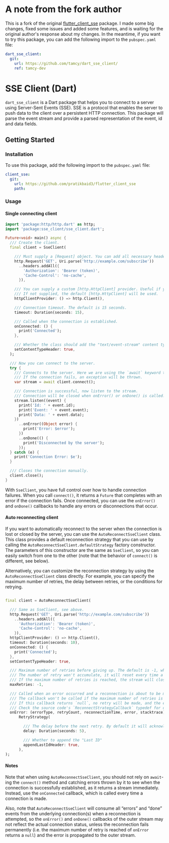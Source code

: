 # A note from the fork author

This is a fork of the original [flutter_client_sse](https://github.com/pratikbaid3/flutter_client_sse) package. I made
some big changes, fixed some issues and added some features, and is waiting for the original author's response about my
changes. In the meantime, if you want to try this package, you can add the following import to the `pubspec.yaml` file:

```yaml
dart_sse_client:
  git:
    url: https://github.com/tamcy/dart_sse_client/
    ref: tamcy-dev
```

# SSE Client (Dart)

`dart_sse_client` is a Dart package that helps you to connect to a server using Server-Sent Events (SSE). SSE is a protocol
that enables the server to push data to the client over a persistent HTTP connection. This package will parse the
event stream and provide a parsed representation of the event, id and data fields.

## Getting Started

### Installation

To use this package, add the following import to the `pubspec.yaml` file:

```yaml
client_sse:
  git:
    url: https://github.com/pratikbaid3/flutter_client_sse
    path:
```

### Usage

#### Single connecting client

```dart
import 'package:http/http.dart' as http;
import 'package:sse_client/sse_client.dart';

Future<void> main() async {
  /// Create the client.
  final client = SseClient(

    /// Must supply a [Request] object. You can add all necessary headers here.
    http.Request('GET', Uri.parse('http://example.com/subscribe'))
      ..headers.addAll({
        'Authorization': 'Bearer (token)',
        'Cache-Control': 'no-cache',
      }),

    /// You can supply a custom [http.HttpClient] provider. Useful if you want to use a custom [HttpClient] implementation.
    /// If not supplied, the default [http.HttpClient] will be used.
    httpClientProvider: () => http.Client(),

    /// Connection timeout. The default is 15 seconds.
    timeout: Duration(seconds: 15),

    /// Called when the connection is established.
    onConnected: () {
      print('Connected');
    },

    /// Whether the class should add the "text/event-stream" content type header to the request. The default is `true`.
    setContentTypeHeader: true,
  );

  /// Now you can connect to the server.
  try {
    /// Connects to the server. Here we are using the `await` keyword to wait for the connection to be established.
    /// If the connection fails, an exception will be thrown.
    var stream = await client.connect();

    /// Connection is successful, now listen to the stream.
    /// Connection will be closed when onError() or onDone() is called.
    stream.listen((event) {
      print('Id: ' + event.id);
      print('Event: ' + event.event);
      print('Data: ' + event.data);
    })
      ..onError((Object error) {
        print('Error: $error');
      })
      ..onDone(() {
        print('Disconnected by the server');
      });
  } catch (e) {
    print('Connection Error: $e');
  }

  /// Closes the connection manually.
  client.close();
}
```

With `SseClient`, you have full control over how to handle connection failures. When you call `connect()`, it returns
a `Future` that completes with an error if the connection fails. Once connected, you can use the `onError()` and
`onDone()` callbacks to handle any errors or disconnections that occur.

#### Auto reconnecting client

If you want to automatically reconnect to the server when the connection is lost or closed by the server, you can use
the `AutoReconnectSseClient` class. This class provides a default reconnection strategy that you can use by calling the
`AutoReconnectSseClient.defaultStrategy` factory constructor. The parameters of this constructor are the same as
`SseClient`, so you can easily switch from one to the other (note that the behavior of `connect()` is different,
see below).

Alternatively, you can customize the reconnection strategy by using the `AutoReconnectSseClient` class directly. For
example, you can specify the maximum number of retries, the delay between retries, or the conditions for retrying.

```dart

final client = AutoReconnectSseClient(

  /// Same as SseClient, see above.  
  http.Request('GET', Uri.parse('http://example.com/subscribe'))
    ..headers.addAll({
      'Authorization': 'Bearer (token)',
      'Cache-Control': 'no-cache',
    }),
  httpClientProvider: () => http.Client(),
  timeout: Duration(seconds: 10),
  onConnected: () {
    print('Connected');
  },
  setContentTypeHeader: true,

  /// Maximum number of retries before giving up. The default is -1, which means infinite retries.
  /// The number of retry won't accumulate, it will reset every time a connection is successfully established.
  /// If the maximum number of retries is reached, the stream will close with an error. 
  maxRetries: -1,

  /// Called when an error occurred and a reconnection is about to be made.
  /// The callback won't be called if the maximum number of retries is reached.
  /// If this callback returns `null`, no retry will be made, and the error will be propagated to the stream.
  /// Check the source code's `ReconnectStrategyCallback` typedef for details of the callback parameters.
  onError: (errorType, retryCount, reconnectionTime, error, stacktrace) =>
      RetryStrategy(

        /// The delay before the next retry. By default it will acknowledge `reconnectionTime` with an exponential backoff.  
        delay: Duration(seconds: 5),

        /// Whether to append the "Last ID"
        appendLastIdHeader: true,
      ),
);
```

#### Notes

Note that when using `AutoReconnectSseClient`, you should not rely on `await`-ing the `connect()` method and catching
errors thrown by it to see when the connection is successfully established, as it returns a stream immediately. Instead,
use the `onConnected` callback, which is called every time a connection is made.

Also, note that `AutoReconnectSseClient` will consume all “errors” and “done” events from the underlying connection(s)
when a reconnection is attempted, so the `onError()` and `onDone()` callbacks of the outer stream may not reflect the
actual connection status, unless the reconnection fails permanently (i.e. the maximum number of retry is reached of
`onError` returns a `null`) and the error is propagated to the outer stream.